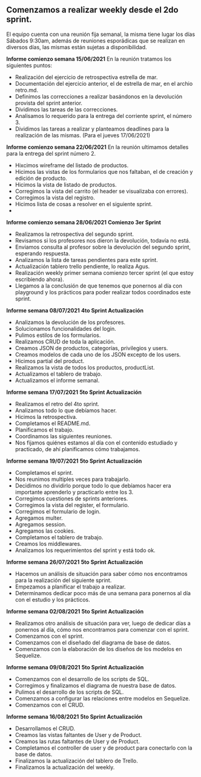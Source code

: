 
## Comenzamos a realizar weekly desde el 2do sprint.

El equipo cuenta con una reunión fija semanal, la misma tiene lugar los días Sábados 9:30am, además de reuniones esporádicas que se realizan en diversos días, las mismas están sujetas a disponibilidad.

**Informe comienzo semana 15/06/2021**
En la reunión tratamos los siguientes puntos:
 - Realización del ejercicio de retrospectiva estrella de mar.
 - Documentación del ejercicio anterior, el de estrella de mar, en el archio retro.md.
 - Definimos las correcciones a realizar basándonos en la devolución provista del sprint anterior.
 - Dividimos las tareas de las correcciones.
 - Analisamos lo requerido para la entrega del corriente sprint, el número 3.
 - Dividimos las tareas a realizar y planteamos deadlines para la realización de las mismas. (Para el jueves 17/06/2021)



**Informe comienzo semana 22/06/2021**
En la reunión ultimamos detalles para la entrega del sprint número 2.
- Hixcimos wireframe del listado de productos.
- Hicimos las vistas de los formularios que nos faltaban, el de creación y edición de producto.
- Hicimos la vista de listado de productos.
- Corregimos la vista del carrito (el header se visualizaba con errores).
- Corregimos la vista del registro.
- Hicimos lista de cosas a resolver en el siguiente sprint.
- 

**Informe comienzo semana 28/06/2021**  **Comienzo 3er Sprint**
- Realizamos la retrospectiva del segundo sprint.
- Revisamos si los profesores nos dieron la devolución, todavía no está.
- Enviamos consulta al profesor sobre la devolución del segundo sprint, esperando respuesta.
- Analizamos la lista de tareas pendientes para este sprint.
- Actualización tablero trello pendiente, lo realiza Agus.
- Realización weekly primer semana comienzo tercer sprint (el que estoy escribiendo ahora).
- Llegamos a la conclusión de que tenemos que ponernos al día con playground y los prácticos para poder realizar todos coordinados este sprint.


**Informe semana 08/07/2021**  **4to Sprint Actualización**
- Analizamos la devolución de los profesores.
- Solucionamos funcionalidades del login.
- Pulimos estilos de los formularios.
- Realizamos CRUD de toda la aplicación.
- Creamos JSON de productos, categorías, privilegios y users.
- Creamos modelos de cada uno de los JSON excepto de los users.
- Hicimos partial del product.
- Realizamos la vista de todos los productos, productList.
- Actualizamos el tablero de trabajo.
- Actualizamos el informe semanal.


**Informe semana 17/07/2021**  **5to Sprint Actualización**
 - Realizamos el retro del 4to sprint.
 - Analizamos todo lo que debíamos hacer.
 - Hicimos la retrospectiva.
 - Completamos el README.md.
 - Planificamos el trabajo.
 - Coordinamos las siguientes reuniones.
 - Nos fijamos quiénes estamos al día con el contenido estudiado y practicado, de ahí planificamos cómo trabajamos.


**Informe semana 19/07/2021**  **5to Sprint Actualización**
 - Completamos el sprint.
 - Nos reunimos multiples veces para trabajarlo.
 - Decidimos no dividirlo porque todo lo que debíamos hacer era importante aprenderlo y practicarlo entre los 3.
 - Corregimos cuestiones de sprints anteriores.
 - Corregimos la vista del register, el formulario.
 - Corregimos el formulario de login.
 - Agregamos multer.
 - Agregamos session.
 - Agregamos las cookies.
 - Completamos el tablero de trabajo.
 - Creamos los middlewares.
 - Analizamos los requerimientos del sprint y está todo ok.


**Informe semana 26/07/2021**  **5to Sprint Actualización**
 - Hacemos un análisis de situación para saber cómo nos encontramos para la realización del siguiente sprint.
 - Empezamos a planificar el trabajo a realizar.
 - Determinamos dedicar poco más de una semana para ponernos al día con el estudio y los prácticos.


**Informe semana 02/08/2021**  **5to Sprint Actualización**
 - Realizamos otro análisis de situación para ver, luego de dedicar días a ponernos al día, cómo nos encontramos para comenzar con el sprint.
 - Comenzamos con el sprint.
 - Comenzamos con el diseñado del diagrama de base de datos.
 - Comenzamos con la elaboración de los diseños de los modelos en Sequelize.
 

**Informe semana 09/08/2021**  **5to Sprint Actualización**
 - Comenzamos con el desarrollo de los scripts de SQL.
 - Corregimos y finalizamos el diagrama de nuestra base de datos.
 - Pulimos el desarrollo de los scripts de SQL.
 - Comenzamos a configurar las relaciones entre modelos en Sequelize.
 - Comenzamos con el CRUD.


**Informe semana 16/08/2021**  **5to Sprint Actualización**
 - Desarrollamos el CRUD.
 - Creamos las vistas faltantes de User y de Product.
 - Creamos las rutas faltantes de User y de Product.
 - Completamos el controller de user y de product para conectarlo con la base de datos.
 - Finalizamos la actualización del tablero de Trello.
 - Finalizamos la actualización del weekly.